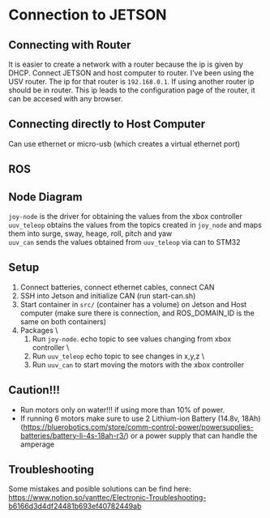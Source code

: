 # Connection to JETSON

## Connecting with Router
It is easier to create a network with a router because the ip is given by DHCP. Connect JETSON and host computer to router. I've been using the USV router. 
The ip for that router is `192.168.0.1`. If using another router ip should be in router. This ip leads to the configuration page of the router, it can be accesed
with any browser.

## Connecting directly to Host Computer
Can use ethernet or micro-usb (which creates a virtual ethernet port)

## ROS

## Node Diagram

`joy-node` is the driver for obtaining the values from the xbox controller \
`uuv_teleop` obtains the values from the topics created in `joy_node` and maps them into surge, sway, heage, roll, pitch and yaw \
`uuv_can` sends the values obtained from `uuv_teleop` via can to STM32

## Setup
1. Connect batteries, connect ethernet cables, connect CAN
1. SSH into Jetson and initialize CAN (run start-can.sh)
1. Start container in `src/` (container has a volume) on Jetson and Host computer (make sure there is connection, and ROS_DOMAIN_ID is the same on both containers)
1. Packages \
    1. Run `joy-node`. echo topic to see values changing from xbox controller \
    1. Run `uuv_teleop` echo topic to see changes in x,y,z \
    1. Run `uuv_can` to start moving the motors with the xbox controller

## Caution!!!

+ Run motors only on water!!! if using more than 10% of power. 
+ If running 6 motors make sure to use 2 Lithium-ion Battery (14.8v, 18Ah) (https://bluerobotics.com/store/comm-control-power/powersupplies-batteries/battery-li-4s-18ah-r3/) 
or a power supply that can handle the amperage

## Troubleshooting
Some mistakes and posible solutions can be find here:
https://www.notion.so/vanttec/Electronic-Troubleshooting-b6166d3d4df24481b693ef40782449ab
